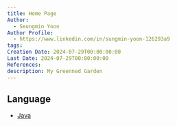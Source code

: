 ```yaml
---
title: Home Page
Author:
  - Seungmin Yoon
Author Profile:
  - https://www.linkedin.com/in/sungmin-yoon-126293a9
tags: 
Creation Date: 2024-07-29T00:00:00:00
Last Date: 2024-07-29T00:00:00:00
References: 
description: My Greenned Garden
---
```




## Language

- [Java](https://greenned.github.io/Java)



